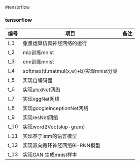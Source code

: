 #tensorflow

<div class="container">
	<div class="row">
		<div class="span4">
			<h3>
				tensorflow
			</h3>
			<table class="table table-condensed table-hover">
				<thead>
					<tr>
						<th>
							<span>编号</span>
						</th>
						<th>
							<span>项目</span>
						</th>
						<th>
							<span>备注</span>
						</th>
					</tr>
				</thead>
				<tbody>
					<tr>
						<td>
							t_1
						</td>
						<td>
							<span>张量运算仿真神经网络的运行</span>
						</td>
						<td>
						</td>
					</tr>
					<tr>
						<td>
							t_2
						</td>
						<td>
							<span>mlp训练mnist</span>
						</td>
						<td>
						</td>
					</tr>
                  					<tr>
						<td>
							t_3
						</td>
						<td>
							<span>cnn训练mnist</span>
						</td>
						<td>
						</td>
					</tr>
                                    					<tr>
						<td>
							t_4
						</td>
						<td>
							<span>softmax(tf.matmul(x,w)+b)实现mnist分类</span>
						</td>
						<td>
						</td>
					</tr>
                                                      					<tr>
						<td>
							t_5
						</td>
						<td>
							<span>实现自编码器</span>
						</td>
						<td>
						</td>
					</tr>
                                                                        					<tr>
						<td>
							t_6
						</td>
						<td>
							<span>实现alexNet网络</span>
						</td>
						<td>
						</td>
					</tr>
                                                                                          					<tr>
						<td>
							t_7
						</td>
						<td>
							<span>实现vggNet网络</span>
						</td>
						<td>
						</td>
					</tr>
                                                                                                            					<tr>
						<td>
							t_8
						</td>
						<td>
							<span>实现googleInceptionNet网络</span>
						</td>
						<td>
						</td>
					</tr>
                                                                                                                              					<tr>
						<td>
							t_9
						</td>
						<td>
							<span>实现resNet网络</span>
						</td>
						<td>
						</td>
					</tr>
                                                                                                                                                					<tr>
						<td>
							t_10
						</td>
						<td>
							<span>实现word2Vec(skip-gram)</span>
						</td>
						<td>
						</td>
					</tr>
                                                                                                                                                                					<tr>
						<td>
							t_11
						</td>
						<td>
							<span>实现基于lstm的语言模型</span>
						</td>
						<td>
						</td>
					</tr>
                                                                                                                                                                                  					<tr>
						<td>
							t_12
						</td>
						<td>
							<span>实现双向循环神经网络Bi-RNN模型</span>
						</td>
						<td>
						</td>
					</tr>
                                                                                                                                                                                                    					<tr>
						<td>
							t_13
						</td>
						<td>
							<span>实现GAN 生成mnist样本</span>
						</td>
						<td>
						</td>
					</tr>
				</tbody>
			</table>
		</div>
	</div>
</div>